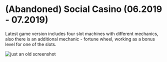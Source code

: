 # (Abandoned) Social Casino (06.2019 - 07.2019)

Latest game version includes four slot machines with different mechanics, also there is an additional mechanic -  fortune wheel, working as a bonus level for one of the slots.

<img src="https://github.com/avdevmain/av-Social-casino/blob/main/1n_CcjTNdYY.jpg"  title="just an old screenshot">

